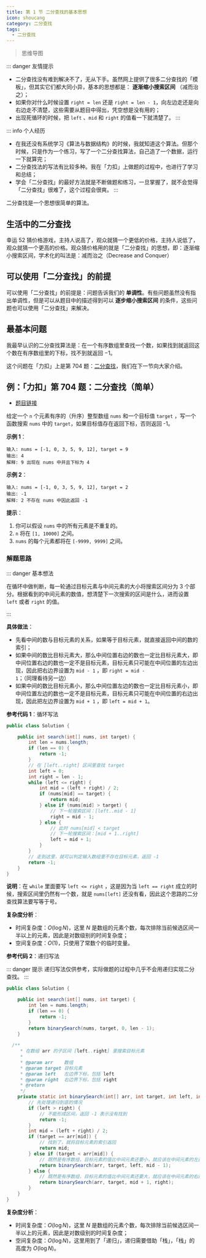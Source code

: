 ```yaml
---
title: 第 1 节 二分查找的基本思想
icon: shoucang
category: 二分查找
tags:
  - 二分查找
---
```




> 思维导图



::: danger 友情提示

+ 二分查找没有难到解决不了，无从下手。虽然网上提供了很多二分查找的「模板」，但其实它们都大同小异，基本的思想都是： **逐渐缩小搜索区间** （减而治之）；
+ 如果你对什么时候设置 `right = len` 还是 `right = len - 1`，向左边走还是向右边走不清楚，这些需要从题目中得出，凭空想是没有用的；
+ 出现死循环的时候，把 `left` 、`mid` 和 `right` 的值看一下就清楚了。
:::

::: info 个人经历
+ 在我还没有系统学习《算法与数据结构》的时候，我就知道这个算法。但那个时候，只是作为一个练习，写了一个二分查找算法，自己造了一个数据，运行一下就算完；
+ 二分查找法的写法有比较多种。我在「力扣」上做题的过程中，也进行了学习和总结；
+ 学会「二分查找」的最好方法就是不断做题和练习，一旦掌握了，就不会觉得「二分查找」很难了，这个过程会很爽。
:::


二分查找是一个思想很简单的算法。

## 生活中的二分查找

幸运 52 猜价格游戏，主持人说高了，观众就猜一个更低的价格，主持人说低了，观众就猜一个更高的价格。观众猜价格用的就是「二分查找」的思想，即：逐渐缩小搜索区间，学术化的叫法是：减而治之（Decrease and Conquer）

## 可以使用「二分查找」的前提

可以使用「二分查找」的前提是：问题告诉我们的 **单调性**。有些问题虽然没有指出单调性，但是可以从题目中的描述得到可以 **逐步缩小搜索区间** 的条件，这些问题也可以使用「二分查找」来解决。


## 最基本问题

我最早认识的二分查找算法是：在一个有序数组里查找一个数，如果找到就返回这个数在有序数组里的下标，找不到就返回 $-1$。

这个问题在「力扣」上是第 704 题：[二分查找](https://leetcode-cn.com/problems/binary-search)，我们在下一节向大家介绍。

## 例：「力扣」第 704 题：二分查找（简单）

+ [题目链接](https://leetcode-cn.com/problems/binary-search)

给定一个 `n` 个元素有序的（升序）整型数组 `nums` 和一个目标值 `target` ，写一个函数搜索 `nums` 中的 `target`，如果目标值存在返回下标，否则返回 -1。

**示例 1**：

```
输入: nums = [-1, 0, 3, 5, 9, 12], target = 9
输出: 4
解释: 9 出现在 nums 中并且下标为 4
```

**示例 2**：

```
输入: nums = [-1, 0, 3, 5, 9, 12], target = 2
输出: -1
解释: 2 不存在 nums 中因此返回 -1
```

**提示**：

1. 你可以假设 `nums` 中的所有元素是不重复的。
2. `n` 将在 `[1, 10000]` 之间。
3. `nums` 的每个元素都将在 `[-9999, 9999]` 之间。

### 解题思路

::: danger 基本想法

在循环中做判断，每一轮通过目标元素与中间元素的大小将搜索区间分为 3 个部分。根据看到的中间元素的数值，想清楚下一次搜索的区间是什么，进而设置 `left` 或者 `right` 的值。

:::

**具体做法**：

+ 先看中间的数与目标元素的关系，如果等于目标元素，就直接返回中间的数的索引；
+ 如果中间的数比目标元素大，那么中间位置右边的数也一定比目标元素大，即中间位置右边的数也一定不是目标元素，目标元素只可能在中间位置的左边出现，因此把右边界设置为 `mid - 1` ，即 `right = mid - 1`；（同理看待另一边）
+ 如果中间的数比目标元素小，那么中间位置左边的数也一定比目标元素小，即中间位置左边的数也一定不是目标元素，目标元素只可能在中间位置的右边出现，因此把左边界设置为 `mid + 1` ，即 `left = mid + 1`。

**参考代码 1**：循环写法

```java
public class Solution {

    public int search(int[] nums, int target) {
        int len = nums.length;
        if (len == 0) {
            return -1;
        }
        // 在 [left..right] 区间里查找 target
        int left = 0;
        int right = len - 1;
        while (left <= right) {
            int mid = (left + right) / 2;
            if (nums[mid] == target) {
                return mid;
            } else if (nums[mid] > target) {
                // 下一轮搜索区间：[left..mid - 1]
                right = mid - 1;
            } else {
                // 此时 nums[mid] < target
                // 下一轮搜索区间：[mid + 1..right]
                left = mid + 1;
            }
        }
        // 走到这里，就可以判定输入数组里不存在目标元素，返回 -1
        return -1;
    }
}
```

**说明**：在 `while` 里面要写 `left <= right` ，这是因为当 `left == right` 成立的时候，搜索区间里仍然有一个数，就是 `nums[left]` 还没有看，因此这个思路的二分查找算法要写等于号。


**复杂度分析**：

+ 时间复杂度：$O(\log N)$，这里 $N$ 是数组的元素个数，每次排除当前候选区间一半以上的元素，因此是对数级别的时间复杂度；
+ 空间复杂度：$O(1)$，只使用了常数个的临时变量。

**参考代码 2**：递归写法

::: danger 提示
递归写法仅供参考，实际做题的过程中几乎不会用递归实现二分查找。
:::

```java
public class Solution {

    public int search(int[] nums, int target) {
        int len = nums.length;
        if (len == 0) {
            return -1;
        }
        return binarySearch(nums, target, 0, len - 1);
    }
  
  /**
     * 在数组 arr 的子区间 [left..right] 里搜索目标元素
     *
     * @param arr    数组
     * @param target 目标元素
     * @param left   左边界下标，包括 left
     * @param right  右边界下标，包括 right
     * @return
     */
    private static int binarySearch(int[] arr, int target, int left, int right) {
        // 先处理递归到底的情况
        if (left > right) {
            // 不能形成区间，返回 -1 表示没有找到
            return -1;
        }
        int mid = (left + right) / 2;
        if (target == arr[mid]) {
            // 找到了，就将目标元素的索引返回
            return mid;
        } else if (target < arr[mid]) {
            // 既然是有序数组，目标元素的值比中间元素还要小，就应该在中间元素的左边去找
            return binarySearch(arr, target, left, mid - 1);
        } else {
            // 既然是有序数组，目标元素的值比中间元素还要大，就应该在中间元素的右边去找
            return binarySearch(arr, target, mid + 1, right);
        }
    }
}
```

**复杂度分析**：

+ 时间复杂度：$O(\log N)$，这里 $N$ 是数组的元素个数，每次排除当前候选区间一半以上的元素，因此是对数级别的时间复杂度；
+ 空间复杂度：$O(\log N)$，这里用到了「递归」，递归需要借助「栈」，「栈」的高度为 $O(\log N)$。